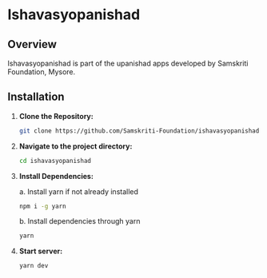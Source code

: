 # Ishavasyopanishad

## Overview

Ishavasyopanishad is part of the upanishad apps developed by Samskriti Foundation, Mysore.

## Installation

1. **Clone the Repository:**

   ```bash
   git clone https://github.com/Samskriti-Foundation/ishavasyopanishad.git
   ```
   
2. **Navigate to the project directory:**
  
    ```bash
    cd ishavasyopanishad
    ```

3. **Install Dependencies:**
   
    a. Install yarn if not already installed

    ```bash
    npm i -g yarn
    ```
    
    b. Install dependencies through yarn

   ```bash
   yarn
   ```

3. **Start server:**

   ```bash
   yarn dev
   ```
